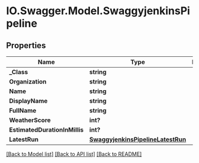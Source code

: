 # IO.Swagger.Model.SwaggyjenkinsPipeline
## Properties

Name | Type | Description | Notes
------------ | ------------- | ------------- | -------------
**_Class** | **string** |  | [optional] 
**Organization** | **string** |  | [optional] 
**Name** | **string** |  | [optional] 
**DisplayName** | **string** |  | [optional] 
**FullName** | **string** |  | [optional] 
**WeatherScore** | **int?** |  | [optional] 
**EstimatedDurationInMillis** | **int?** |  | [optional] 
**LatestRun** | [**SwaggyjenkinsPipelineLatestRun**](SwaggyjenkinsPipelineLatestRun.md) |  | [optional] 

[[Back to Model list]](../README.md#documentation-for-models) [[Back to API list]](../README.md#documentation-for-api-endpoints) [[Back to README]](../README.md)

